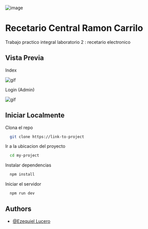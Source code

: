 ![image](https://i.ibb.co/9nzzWPZ/subirlogo2.png)


# Recetario Central Ramon Carrilo


Trabajo practico integral laboratorio 2 : recetario electronico
## Vista Previa

Index

![gif](https://media.giphy.com/media/v1.Y2lkPTc5MGI3NjExbmo5ZTEwM25scTVzZ3k0Y3pza3lhbTJucWhtY2Rhd3IzdWk2Z3gxdyZlcD12MV9pbnRlcm5hbF9naWZfYnlfaWQmY3Q9Zw/79tuzkPMW1jQm3IXia/giphy-downsized-large.gif)


Login (Admin)


![gif](https://media.giphy.com/media/v1.Y2lkPTc5MGI3NjExaXByZHpicmVwMHp2bmlmbXplZ2FqeHhxdm1oYnVseXk1d2U1MXFmaiZlcD12MV9pbnRlcm5hbF9naWZfYnlfaWQmY3Q9Zw/OyJ7JvI5oZpIkcv4wf/source.gif)
## Iniciar Localmente

Clona el repo

```bash
  git clone https://link-to-project
```

Ir a la ubicacion del proyecto

```bash
  cd my-project
```

Instalar dependencias

```bash
  npm install
```

Iniciar el servidor

```bash
  npm run dev
```


## Authors

- [@Ezequiel Lucero](https://github.com/Apolo26)

